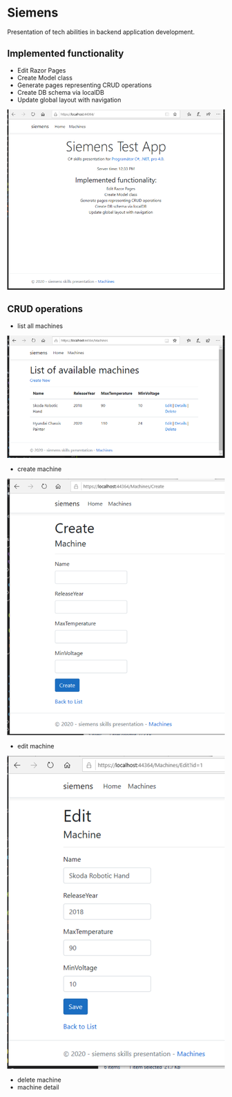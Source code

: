 # Siemens

Presentation of tech abilities in backend application development.

## Implemented functionality
   
- Edit Razor Pages
- Create Model class
- Generate pages representing CRUD operations
- Create DB schema via localDB
- Update global layout with navigation

![index](assets/app_index.PNG "Index")

## CRUD operations

- list all machines

![machines](assets/app_machines.PNG "Machines")

- create machine

![create](assets/app_create.PNG "Create")

- edit machine

![edit](assets/app_edit.PNG "Edit")

- delete machine
- machine detail

